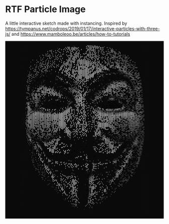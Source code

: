 # RTF Particle Image

A little interactive sketch made with instancing. Inspired by https://tympanus.net/codrops/2019/01/17/interactive-particles-with-three-js/ and https://www.mamboleoo.be/articles/how-to-tutorials

![Screenshot](screenshot.png)
